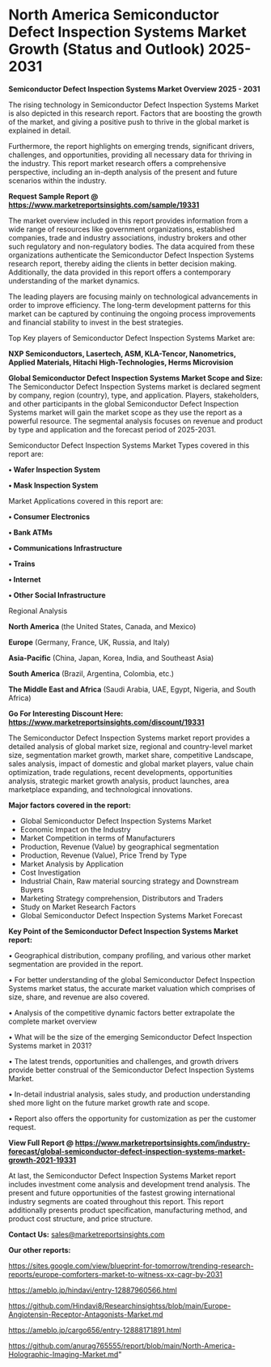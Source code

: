 # North America Semiconductor Defect Inspection Systems Market Growth (Status and Outlook) 2025-2031

<Strong> Semiconductor Defect Inspection Systems Market Overview 2025 - 2031</strong>

The rising technology in Semiconductor Defect Inspection Systems Market is also depicted in this research report. Factors that are boosting the growth of the market, and giving a positive push to thrive in the global market is explained in detail.

Furthermore, the report highlights on emerging trends, significant drivers, challenges, and opportunities, providing all necessary data for thriving in the industry. This report market research offers a comprehensive perspective, including an in-depth analysis of the present and future scenarios within the industry.

<strong>Request Sample Report @ <a href=https://www.marketreportsinsights.com/sample/19331>https://www.marketreportsinsights.com/sample/19331</a></strong>

The market overview included in this report provides information from a wide range of resources like government organizations, established companies, trade and industry associations, industry brokers and other such regulatory and non-regulatory bodies. The data acquired from these organizations authenticate the Semiconductor Defect Inspection Systems research report, thereby aiding the clients in better decision making. Additionally, the data provided in this report offers a contemporary understanding of the market dynamics.

The leading players are focusing mainly on technological advancements in order to improve efficiency. The long-term development patterns for this market can be captured by continuing the ongoing process improvements and financial stability to invest in the best strategies.

Top Key players of Semiconductor Defect Inspection Systems Market are:

<strong>NXP Semiconductors, Lasertech, ASM, KLA-Tencor, Nanometrics, Applied Materials, Hitachi High-Technologies, Herms Microvision</strong>

<strong><b>Global Semiconductor Defect Inspection Systems Market Scope and Size:</b></strong>
The Semiconductor Defect Inspection Systems market is declared segment by company, region (country), type, and application. Players, stakeholders, and other participants in the global Semiconductor Defect Inspection Systems market will gain the market scope as they use the report as a powerful resource. The segmental analysis focuses on revenue and product by type and application and the forecast period of 2025-2031.

Semiconductor Defect Inspection Systems Market Types covered in this report are:

<strong>• Wafer Inspection System

• Mask Inspection System</strong>

Market Applications covered in this report are:

<strong>• Consumer Electronics

• Bank ATMs

• Communications Infrastructure

• Trains

• Internet

• Other Social Infrastructure</strong> 

Regional Analysis

<strong>North America</strong> (the United States, Canada, and Mexico)

<strong>Europe</strong> (Germany, France, UK, Russia, and Italy)

<strong>Asia-Pacific</strong> (China, Japan, Korea, India, and Southeast Asia)

<strong>South America</strong> (Brazil, Argentina, Colombia, etc.)

<strong>The Middle East and Africa</strong> (Saudi Arabia, UAE, Egypt, Nigeria, and South Africa)

<strong>Go For Interesting Discount Here: <a href=https://www.marketreportsinsights.com/discount/19331>https://www.marketreportsinsights.com/discount/19331</a></strong>

The Semiconductor Defect Inspection Systems market report provides a detailed analysis of global market size, regional and country-level market size, segmentation market growth, market share, competitive Landscape, sales analysis, impact of domestic and global market players, value chain optimization, trade regulations, recent developments, opportunities analysis, strategic market growth analysis, product launches, area marketplace expanding, and technological innovations.

<strong><b>Major factors covered in the report:</b></strong>
<ul>
  <li>Global Semiconductor Defect Inspection Systems Market </li>
  <li>Economic Impact on the Industry</li>
  <li>Market Competition in terms of Manufacturers</li>
  <li>Production, Revenue (Value) by geographical segmentation</li>
  <li>Production, Revenue (Value), Price Trend by Type</li>
  <li>Market Analysis by Application</li>
  <li>Cost Investigation</li>
  <li>Industrial Chain, Raw material sourcing strategy and Downstream Buyers</li>
  <li>Marketing Strategy comprehension, Distributors and Traders</li>
  <li>Study on Market Research Factors</li>
  <li>Global Semiconductor Defect Inspection Systems Market Forecast</li>
</ul>

<strong><b>Key Point of the Semiconductor Defect Inspection Systems Market report:</b></strong>

• Geographical distribution, company profiling, and various other market segmentation are provided in the report.

• For better understanding of the global Semiconductor Defect Inspection Systems market status, the accurate market valuation which comprises of size, share, and revenue are also covered.

• Analysis of the competitive dynamic factors better extrapolate the complete market overview

• What will be the size of the emerging Semiconductor Defect Inspection Systems market in 2031?

• The latest trends, opportunities and challenges, and growth drivers provide better construal of the Semiconductor Defect Inspection Systems Market.

• In-detail industrial analysis, sales study, and production understanding shed more light on the future market growth rate and scope.

• Report also offers the opportunity for customization as per the customer request.

<strong><b>View Full Report @ <a href=https://www.marketreportsinsights.com/industry-forecast/global-semiconductor-defect-inspection-systems-market-growth-2021-19331>https://www.marketreportsinsights.com/industry-forecast/global-semiconductor-defect-inspection-systems-market-growth-2021-19331</a></b></strong>


At last, the Semiconductor Defect Inspection Systems Market report includes investment come analysis and development trend analysis. The present and future opportunities of the fastest growing international industry segments are coated throughout this report. This report additionally presents product specification, manufacturing method, and product cost structure, and price structure.

<strong>Contact Us:</strong>
sales@marketreportsinsights.com

<strong>Our other reports:</strong>

<a href=https://sites.google.com/view/blueprint-for-tomorrow/trending-research-reports/europe-comforters-market-to-witness-xx-cagr-by-2031>https://sites.google.com/view/blueprint-for-tomorrow/trending-research-reports/europe-comforters-market-to-witness-xx-cagr-by-2031</a>

<a href=https://ameblo.jp/hindavi/entry-12887960566.html>https://ameblo.jp/hindavi/entry-12887960566.html</a>

<a href=https://github.com/Hindavi8/Researchinsightss/blob/main/Europe-Angiotensin-Receptor-Antagonists-Market.md>https://github.com/Hindavi8/Researchinsightss/blob/main/Europe-Angiotensin-Receptor-Antagonists-Market.md</a>

<a href=https://ameblo.jp/cargo656/entry-12888171891.html>https://ameblo.jp/cargo656/entry-12888171891.html</a>

<a href=https://github.com/anurag765555/report/blob/main/North-America-Holographic-Imaging-Market.md>https://github.com/anurag765555/report/blob/main/North-America-Holographic-Imaging-Market.md</a>"
